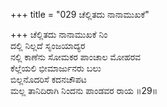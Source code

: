 +++
title = "029 ಚೆಲ್ಲಿತದು ನಾನಾಮುಖಕೆ"

+++
ಚೆಲ್ಲಿತದು ನಾನಾಮುಖಕೆ ನಿಂ  
ದಲ್ಲಿ ನಿಲ್ಲದೆ ಸೃಂಜಯಾದ್ಯರ  
ನಲ್ಲಿ ಕಾಣೆನು ಸೋಮಕರ ಪಾಂಚಾಲ ಮೋಹರವ  
ಕೆಲ್ಲೆಯಲಿ ಭೀಮಾರ್ಜುನರು ಬಲು  
ಬಿಲ್ಲನೊದರಿಸೆ ಕದನಚೌಪಟ  
ಮಲ್ಲ ತಾನಿದಿರಾಗಿ ನಿಂದನು ಪಾಂಡವರ ರಾಯ     ॥29॥